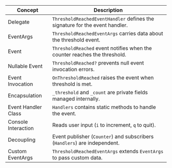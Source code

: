 | Concept                          | Description                                                                 |
|----------------------------------|-----------------------------------------------------------------------------|
| Delegate                         | `ThresholdReachedEventHandler` defines the signature for the event handler. |
| EventArgs                        | `ThresholdReachedEventArgs` carries data about the threshold event.        |
| Event                            | `ThresholdReached` event notifies when the counter reaches the threshold.  |
| Nullable Event                   | `ThresholdReached?` prevents null event invocation errors.                 |
| Event Invocation                 | `OnThresholdReached` raises the event when threshold is met.               |
| Encapsulation                    | `_threshold` and `_count` are private fields managed internally.           |
| Event Handler Class              | `Handlers` contains static methods to handle the event.                    |
| Console Interaction              | Reads user input (`i` to increment, `q` to quit).                          |
| Decoupling                       | Event publisher (`Counter`) and subscribers (`Handlers`) are independent.  |
| Custom EventArgs                | `ThresholdReachedEventArgs` extends `EventArgs` to pass custom data.       |
